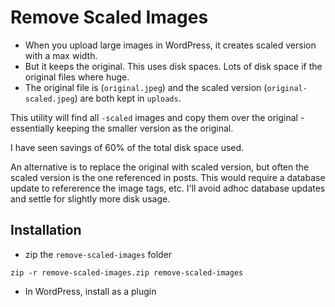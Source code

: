 # Remove Scaled Images

- When you upload large images in WordPress, it creates scaled version with a max width.
- But it keeps the original. This uses disk spaces. Lots of disk space if the original files where huge.
- The original file is (`original.jpeg`) and the scaled version (`original-scaled.jpeg`) are both kept in `uploads`.

This utility will find all `-scaled` images and copy them over the original - essentially keeping the smaller version as the original.

I have seen savings of 60% of the total disk space used.

An alternative is to replace the original with scaled version, but often the scaled version is the one referenced in posts. This would require a database update to refererence the image tags, etc. I'll avoid adhoc database updates and settle for slightly more disk usage.

## Installation

- zip the `remove-scaled-images` folder

```
zip -r remove-scaled-images.zip remove-scaled-images
```

- In WordPress, install as a plugin

